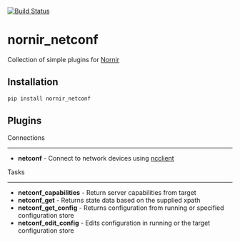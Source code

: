 [![Build Status](https://github.com/nornir-automation/nornir_netconf/workflows/test_nornir_netconf/badge.svg)](https://github.com/nornir-automation/nornir_netconf/actions?query=workflow%3Atest_nornir_netconf)

nornir_netconf
=============

Collection of simple plugins for [Nornir](https://github.com/nornir-automation/nornir)

Installation
------------

```bash
pip install nornir_netconf
```

Plugins
-------

Connections
___________

* **netconf** - Connect to network devices using [ncclient](https://github.com/ncclient/ncclient)

Tasks
_____

* **netconf_capabilities** - Return server capabilities from target
* **netconf_get** - Returns state data based on the supplied xpath
* **netconf_get_config** - Returns configuration from running or specified configuration store
* **netconf_edit_config** - Edits configuration in running or the target configuration store
